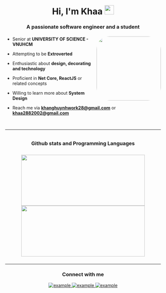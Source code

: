 <h1 align="center">Hi, I'm Khaa <img width="30px" src="https://raw.githubusercontent.com/iampavangandhi/iampavangandhi/master/gifs/Hi.gif"></h1>
<h3 font-size="20" align="center" style="padding-bottom: 5px">A passionate software engineer and a student</h3>


<img align="right" style="width:13rem; height:auto; border-radius: 20%" src="https://github.com/Khaa288/Khaa288/assets/89777765/f4bbbf02-d8ac-401c-ba5a-ed5f2c9c93ec"/>

- Senior at **UNIVERSITY OF SCIENCE - VNUHCM**

- Attempting to be **Extroverted**

- Enthusiastic about **design, decorating and technology**

- Proficient in **Net Core, ReactJS** or related concepts

- Willing to learn more about **System Design**

- Reach me via **khanghuynhwork28@gmail.com** or **khaa2882002@gmail.com**

<br/>

---

<div align="center" style="padding: 10px">
  <h3 style="margin: 10px;">Github stats and Programming Languages</h3> 
<br/>

<div align="center">
  <img src="https://github-readme-stats.vercel.app/api?username=Khaa288&show_icons=true&theme=highcontrast&rank_icon=github" height="165" width="400">
  <img src="https://github-readme-stats.vercel.app/api/top-langs/?username=Khaa288&layout=compact&theme=highcontrast&langs_count=6" height="165" width="400">
</div>


</div>

------
<h3 align="center">Connect with me</h3>
<div style="margin-top:10px" align="center">
  <div>
    <a  href="https://www.linkedin.com/in/hu%E1%BB%B3nh-khang-64b2b72a3/" target="_blank">
      <img src="https://img.shields.io/badge/Linked%20In-0A66C2.svg?style=for-the-badge&logo=linkedin&logoColor=white" alt="example"/>
    </a>
    <a href="https://www.facebook.com/HcmusVKhaa" target="_blank">
      <img src="https://img.shields.io/badge/Facebook-1DA1F2.svg?style=for-the-badge&logo=facebook&logoColor=white" alt="example"/>
    </a>
    <a href="https://youtube.com/example" target="_blank">
      <img src="https://img.shields.io/badge/Youtube-red.svg?style=for-the-badge&logo=youtube&logoColor=white" alt="example"/>
    </a>
  </div>
</div>
